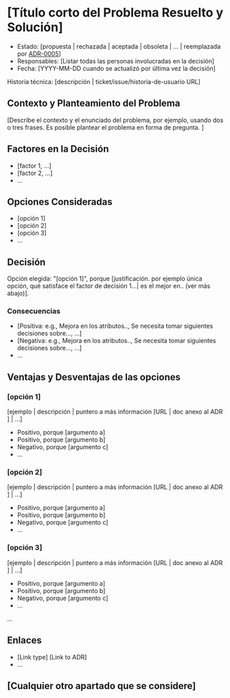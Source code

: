 # [Título corto del Problema Resuelto y Solución]

* Estado: [propuesta | rechazada | aceptada | obsoleta | … | reemplazada por [ADR-0005](0005-example.md)] <!-- opcional -->
* Responsables: [Listar todas las personas involucradas en la decisión] <!-- opcional -->
* Fecha: [YYYY-MM-DD cuando se actualizó por última vez la decisión] <!-- opcional -->

Historia técnica: [descripción | ticket/issue/historia-de-usuario URL] <!-- opcional -->

## Contexto y Planteamiento del Problema

[Describe el contexto y el enunciado del problema, por ejemplo, usando dos o tres frases. Es posible plantear el problema en forma de pregunta. ]

## Factores en la Decisión <!-- opcional -->

* [factor 1, …]
* [factor 2, …]
* … <!-- el número de factores puede variar-->

## Opciones Consideradas

* [opción 1]
* [opción 2]
* [opción 3]
* … <!-- el número de opciones puede variar -->

## Decisión

 Opción elegida: "[opción 1]", porque [justificación. por ejemplo única opción, qué satisface el factor de decisión 1...| es el mejor en.. (ver más abajo)].

### Consecuencias<!-- opcional -->

* [Positiva: e.g., Mejora en los atributos.., Se necesita tomar siguientes decisiones sobre..., …]
* [Negativa: e.g., Mejora en los atributos.., Se necesita tomar siguientes decisiones sobre..., …]
* …

## Ventajas y Desventajas de las opciones

### [opción 1]

[ejemplo | descripción | puntero a más información [URL | doc anexo al ADR ] | …] <!-- opcional -->

* Positivo, porque [argumento a]
* Positivo, porque [argumento b]
* Negativo, porque [argumento c]
* …

### [opción 2]

[ejemplo | descripción | puntero a más información [URL | doc anexo al ADR ] | …] <!-- opcional -->

* Positivo, porque [argumento a]
* Positivo, porque [argumento b]
* Negativo, porque [argumento c]
* …

### [opción 3]

[ejemplo | descripción | puntero a más información [URL | doc anexo al ADR ] | …] <!-- opcional -->

* Positivo, porque [argumento a]
* Positivo, porque [argumento b]
* Negativo, porque [argumento c]
* …

...

## Enlaces <!-- opcional -->

* [Link type] [Link to ADR] <!-- ejemplo: Detallado en [ADR-0005](0005-example.md) -->
* …

## [Cualquier otro apartado que se considere] <!-- opcional -->
